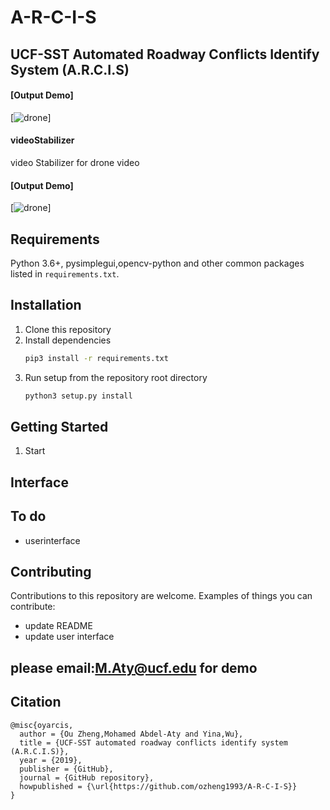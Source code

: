 # A-R-C-I-S
## UCF-SST Automated Roadway Conflicts Identify System (A.R.C.I.S)
#### [Output Demo]
[![drone](./droneMerge.gif)]


#### videoStabilizer
video Stabilizer for drone video
#### [Output Demo]
[![drone](./demo.gif)]

## Requirements

Python 3.6+, pysimplegui,opencv-python and other common packages listed in `requirements.txt`.

## Installation

1. Clone this repository
2. Install dependencies
   ```bash
   pip3 install -r requirements.txt
   ```
3. Run setup from the repository root directory
    ```bash
    python3 setup.py install
    ``` 
## Getting Started

1. Start 

## Interface

## To do

* userinterface

## Contributing
Contributions to this repository are welcome. Examples of things you can contribute:
* update README
* update user interface






## please email:M.Aty@ucf.edu for demo

## Citation
    @misc{oyarcis,
      author = {Ou Zheng,Mohamed Abdel-Aty and Yina,Wu},
      title = {UCF-SST automated roadway conflicts identify system (A.R.C.I.S)},
      year = {2019},
      publisher = {GitHub},
      journal = {GitHub repository},
      howpublished = {\url{https://github.com/ozheng1993/A-R-C-I-S}}
    }

